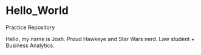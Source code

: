 # Hello_World
Practice Repository

Hello, my name is Josh. Proud Hawkeye and Star Wars nerd. Law student + Business Analytics. 
